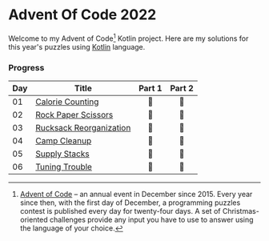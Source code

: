 # Advent Of Code 2022

Welcome to my Advent of Code[^aoc] Kotlin project. Here are my solutions for this year's puzzles
using [Kotlin](https://kotlinlang.org) language.

### Progress

| Day | Title                                   | Part 1 | Part 2 |
|-----|-----------------------------------------|:------:|:------:|
| 01  | [Calorie Counting](src/Day01.kt)        |   🌟   |   🌟   |
| 02  | [Rock Paper Scissors](src/Day02.kt)     |   🌟   |   🌟   |
| 03  | [Rucksack Reorganization](src/Day03.kt) |   🌟   |   🌟   |
| 04  | [Camp Cleanup](src/Day04.kt)            |   🌟   |   🌟   |
| 05  | [Supply Stacks](src/Day05.kt)           |   🌟   |   🌟   |
| 06  | [Tuning Trouble](src/Day06.kt)          |   🌟   |   🌟   |

[^aoc]: [Advent of Code](https://adventofcode.com) – an annual event in December since 2015.
Every year since then, with the first day of December, a programming puzzles contest is published every day for
twenty-four days.
A set of Christmas-oriented challenges provide any input you have to use to answer using the language of your choice.